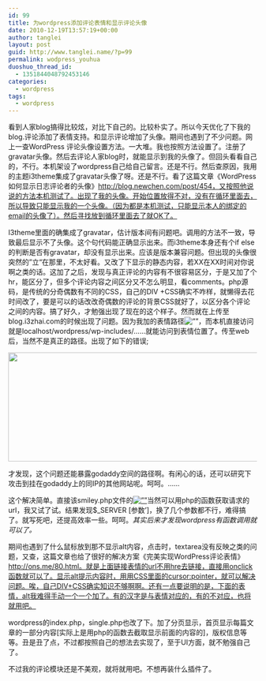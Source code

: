 ```yaml
---
id: 99
title: 为wordpress添加评论表情和显示评论头像
date: 2010-12-19T13:57:19+00:00
author: tanglei
layout: post
guid: http://www.tanglei.name/?p=99
permalink: wodpress_youhua
duoshuo_thread_id:
  - 1351844048792453146
categories:
  - wordpress
tags:
  - wordpress
---
```

看到人家blog搞得比较炫，对比下自己的。比较朴实了。所以今天优化了下我的blog.评论添加了表情支持。和显示评论增加了头像。期间也遇到了不少问题。网上一查WordPress 评论头像设置方法。一大堆。我也按照方法设置了。注册了gravatar头像。然后去评论人家blog时，就能显示到我的头像了。但回头看看自己的，不行。本机架设了wordpress自己给自己留言。还是不行。然后查原因，我用的主题i3theme集成了gravatar头像了呀。还是不行。看了这篇文章《WordPress如何显示日志评论者的头像》http://blog.newchen.com/post/454，又按照他说说的方法本机测试了。出现了我的头像。开始位置放得不对，没有在循环里面去，所以导致只能显示我的一个头像。（因为都是本机测试，只能显示本人的绑定的email的头像了）。然后寻找放到循环里面去了就OK了。

I3theme里面的确集成了gravatar，估计版本间有问题吧。调用的方法不一致，导致最后显示不了头像。<?php echo get\_avatar( $comment, 50 ); ?>这个句代码能正确显示出来。而i3theme本身还有个if else的判断是否有gravatar，却没有显示出来。应该是版本兼容问题。但出现的头像很突然的&#8221;立“在那里，不太好看。又改了下显示的静态内容，若XX在XX时间对你说 啊之类的话。这加了之后，发现与真正评论的内容有不很容易区分，于是又加了个hr，能区分了，但多个评论内容之间区分又不怎么明显，看comments。php源码，是传统的分奇偶数有不同的CSS，自己的DIV +CSS确实不咋样，就懒得去花时间改了，要是可以的话改改奇偶数的评论的背景CSS就好了，以区分各个评论之间的内容。搞了好久，才勉强出现了现在的这个样子。然而就在上传至blog.i3zhai.com的时候出现了问题。因为我加的表情路径<img src=&#8221;wp-includes/images/smilies/icon\_question.gif&#8221; alt=&#8221;&#8221; />，而本机直接访问就是localhost/wordpress/wp-includes/……就能访问到表情位置了。传至web后，当然不是真正的路径。出现了如下的错误;

[<img class="alignleft size-full wp-image-100" title="bug" src="http://www.tanglei.name/wp-content/uploads/2010/12/bug.jpg" alt="" width="785" height="221" />](http://www.tanglei.name/wp-content/uploads/2010/12/bug.jpg)

才发现，这个问题还能暴露godaddy空间的路径啊。有闲心的话，还可以研究下攻击到挂在godaddy上的同IP的其他网站呢。呵呵。……

这个解决简单。直接该smiley.php文件的<a href=&#8221;javascript:grin(&#8216;:?:&#8217;)&#8221;><img src=&#8221;**这里面添加blog的地址，(eg:http://www.tanglei.name)**/wp-includes/images/smilies/icon\_question.gif&#8221; alt=&#8221;&#8221; /></a>当然可以用php的函数获取请求的url，我又试了试。结果发现$\_SERVER [参数&#8217;]，换了几个参数都不行，难得搞了。就写死吧，还提高效率一些。呵呵。_其实后来才发现wordpress有函数调用<?php bloginfo(&#8216;url&#8217;); ?>就可以了。_

期间也遇到了什么鼠标放到那不显示alt内容，点击时，textarea没有反映之类的问题，又查，这篇文章也给了很好的解决方案《完美实现WordPress评论表情》http://ons.me/80.html。就是上面链接表情的url不用hre去链接，直接用onclick函数就可以了。显示alt提示内容时，用用CSS里面的cursor:pointer，就可以解决问题。唉，自己DIV+CSS确实知识不够啊啊。还有一点要说明的是，下面的表情，alt我难得手动一个一个加了。有的汉字是与表情对应的，有的不对应，也将就用吧。

wordpress的index.php，single.php也改了下。加了分页显示，首页显示每篇文章的一部分内容[实际上是用php的函数去截取显示前面的内容的]，版权信息等等。丑是丑了点，不过都按照自己的想法去实现了，至于UI方面，就不勉强自己了。

不过我的评论模块还是不美观，就将就用吧。不想再装什么插件了。
